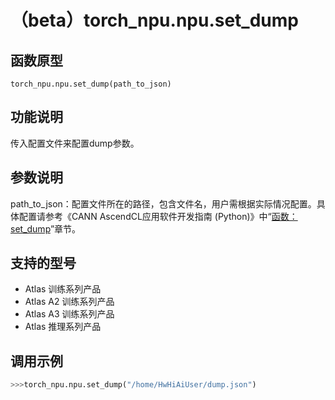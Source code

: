 # （beta）torch_npu.npu.set_dump

## 函数原型

```
torch_npu.npu.set_dump(path_to_json)
```

## 功能说明

传入配置文件来配置dump参数。

## 参数说明

path_to_json：配置文件所在的路径，包含文件名，用户需根据实际情况配置。具体配置请参考《CANN  AscendCL应用软件开发指南 (Python)》中“<a href="https://www.hiascend.com/document/detail/zh/canncommercial/82RC1/API/appdevgapi/aclpythondevg_01_0155.html">函数：set_dump</a>”章节。

## 支持的型号

- <term>Atlas 训练系列产品</term>
- <term>Atlas A2 训练系列产品</term>
- <term>Atlas A3 训练系列产品</term>
- <term>Atlas 推理系列产品</term>

## 调用示例

```python
>>>torch_npu.npu.set_dump("/home/HwHiAiUser/dump.json")
```

